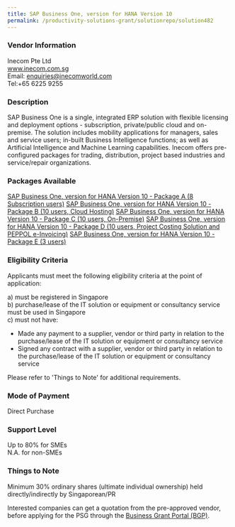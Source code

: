 ```yaml
---
title: SAP Business One, version for HANA Version 10
permalink: /productivity-solutions-grant/solutionrepo/solution482
---
```


### Vendor Information
Inecom Pte Ltd<br>www.inecom.com.sg<br>Email: enquiries@inecomworld.com<br>Tel:+65 6225 9255

### Description

SAP Business One is a single, integrated ERP solution with flexible licensing and deployment options - subscription, private/public cloud and on-premise. The solution includes mobility applications for managers, sales and service users; in-built Business Intelligence functions; as well as Artificial Intelligence and Machine Learning capabilities. Inecom offers pre-configured packages for trading, distribution, project based industries and service/repair organizations.

### Packages Available

<a href='https://www.gobusiness.gov.sg/images/psg/Inecom_20200093_Annex_3_20200625143213_Part_2.pdf' target='_blank'>SAP Business One, version for HANA Version 10 - Package A (8 Subscription users)</a>
<a href='https://www.gobusiness.gov.sg/images/psg/Inecom_20200093_Annex_3_20200625143213_Part_3.pdf' target='_blank'>SAP Business One, version for HANA Version 10 - Package B (10 users, Cloud Hosting)</a>
<a href='https://www.gobusiness.gov.sg/images/psg/Inecom_20200093_Annex_3_20200625143213_Part_4.pdf' target='_blank'>SAP Business One, version for HANA Version 10 - Package C (10 users, On-Premise)</a>
<a href='https://www.gobusiness.gov.sg/images/psg/Inecom_20200093_Annex_3_20200625143213_Part_5.pdf' target='_blank'>SAP Business One, version for HANA Version 10 - Package D (10 users, Project Costing Solution and PEPPOL e-Invoicing)</a>
<a href='https://www.gobusiness.gov.sg/images/psg/Inecom_20200093_Annex_3_20200625143213_Part_1.pdf' target='_blank'>SAP Business One, version for HANA Version 10 - Package E (3 users)</a>

### Eligibility Criteria

Applicants must meet the following eligibility criteria at the point of application:

a) must be registered in Singapore <br>
b) purchase/lease of the IT solution or equipment or consultancy service must be used in Singapore <br>
c) must not have:
- Made any payment to a supplier, vendor or third party in relation to the purchase/lease of the IT solution or equipment or consultancy service
- Signed any contract with a supplier, vendor or third party in relation to the purchase/lease of the IT solution or equipment or consultancy service

Please refer to 'Things to Note' for additional requirements.

### Mode of Payment
Direct Purchase

### Support Level
Up to 80% for SMEs <br>
N.A. for non-SMEs

### Things to Note
Minimum 30% ordinary shares (ultimate individual ownership) held directly/indirectly by Singaporean/PR

Interested companies can get a quotation from the pre-approved vendor, before applying for the PSG through the <a target='_blank' href='https://www.businessgrants.gov.sg/'>Business Grant Portal (BGP)</a>.
